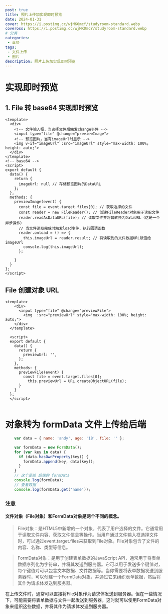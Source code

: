 ```yaml
---
post: true
title: 照片上传加实现即时预览
date: 2024-01-31
cover: https://i.postimg.cc/wjMK0mcY/studyroom-standard.webp
coveross: https://i.postimg.cc/wjMK0mcY/studyroom-standard.webp
# 分类
categories:
 - 业务
tags:
 - 文件上传
 - 图片
description: 照片上传加实现即时预览
---
```


# 实现即时预览
## 1. File 转 base64 实现即时预览
```vue
<template>
  <div>
    <!-- 文件输入框，当选择文件后触发change事件 -->
    <input type="file" @change="previewImage">
    <!-- 预览图片，当有imageUrl时显示 -->
    <img v-if="imageUrl" :src="imageUrl" style="max-width: 100%; height: auto;">
  </div>
</template>
<!-- base64 -->
<script>
export default {
  data() {
    return {
      imageUrl: null // 存储预览图片的DataURL
    };
  },
  methods: {
    previewImage(event) {
      const file = event.target.files[0]; // 获取选择的文件
      const reader = new FileReader(); // 创建FileReader对象用于读取文件
      reader.readAsDataURL(file); // 读取文件并将其转换为DataURL（这是一个异步操作）
      // 当文件读取完成时触发load事件，执行回调函数
      reader.onload = () => {
        this.imageUrl = reader.result; // 将读取到的文件数据URL赋值给imageUrl
        console.log(this.imageUrl);
      };

    }
  }
};
</script>

```

## File 创建对象 URL
```vue
<template>
    <div>
      <input type="file" @change="previewFile">
        <img  :src="previewUrl" style="max-width: 100%; height: auto;">
    </div>
  </template>
  
  <script>
  export default {
    data() {
      return {
        previewUrl: '',
      };
    },
    methods: {
      previewFile(event) {
        const file = event.target.files[0];
          this.previewUrl = URL.createObjectURL(file); 
      }
    }
  };
  </script>
  
```


# 对象转为 formData 文件上传给后端

```js
    var data = { name: 'andy', age: '18', file: '' };

    var formData = new FormData();
    for (var key in data) {
      if (data.hasOwnProperty(key)) {
        formData.append(key, data[key]);
      }
    }
    // 这个是给 后端的 formData
    console.log(formData);
    // 查看数据
    console.log(formData.get('name'));
```


### 注意

#### 文件对象（File对象）和FormData对象是两个不同的概念。

> File对象：是HTML5中新增的一个对象，代表了用户选择的文件。它通常用于读取文件内容、获取文件信息等操作。当用户通过文件输入框选择文件时，可以通过event.target.files来获取到File对象。File对象包含了文件的内容、名称、类型等信息。

> FormData对象：是用于创建表单数据的JavaScript API，通常用于将表单数据序列化为字符串，并将其发送到服务器。它可以用于发送多个键值对，每个键值对可以包含文本数据、文件数据等。当你需要将表单数据发送到服务器时，可以创建一个FormData对象，并通过它来组织表单数据，然后将其作为请求体发送到服务器。

在上传文件时，通常可以直接将File对象作为请求体发送到服务器。但在一些情况下，可能需要将表单数据与文件一起发送到服务器，这时就可以使用FormData对象来组织这些数据，并将其作为请求体发送到服务器。